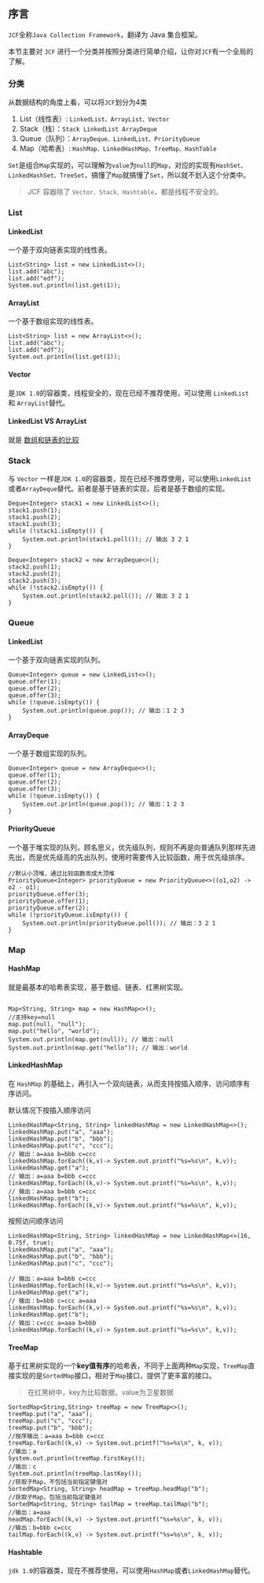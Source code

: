 ## 序言
`JCF`全称`Java Collection Framework`，翻译为 Java 集合框架。

本节主要对 `JCF` 进行一个分类并按照分类进行简单介绍，让你对`JCF`有一个全局的了解。

### 分类
从数据结构的角度上看，可以将`JCF`划分为4类
1. List（线性表）: `LinkedList、ArrayList、Vector`
2. Stack（栈）：`Stack LinkedList ArrayDeque`
3. Queue（队列）：`ArrayDeque、LinkedList、PriorityQueue`
4. Map（哈希表）: `HashMap、LinkedHashMap、TreeMap、HashTable`

`Set`是组合`Map`实现的，可以理解为`value`为`null`的`Map`，对应的实现有`HashSet、LinkedHashSet、TreeSet`，搞懂了`Map`就搞懂了`Set`，所以就不划入这个分类中。

> JCF 容器除了 `Vector、Stack、Hashtable`，都是线程不安全的。

### List
#### LinkedList
一个基于双向链表实现的线性表。

```
List<String> list = new LinkedList<>();
list.add("abc");
list.add("edf");
System.out.println(list.get(1));
```

#### ArrayList
一个基于数组实现的线性表。

```
List<String> list = new ArrayList<>();
list.add("abc");
list.add("edf");
System.out.println(list.get(1));
```

#### Vector
是`JDK 1.0`的容器类，线程安全的，现在已经不推荐使用，可以使用 `LinkedList` 和 `ArrayList`替代。

#### LinkedList VS ArrayList 
就是 [数组和链表的比较](../hblog/数据结构和算法/4-数组和链表的比较.md)

### Stack
与 `Vector` 一样是`JDK 1.0`的容器类，现在已经不推荐使用，可以使用`LinkedList`或者`ArrayDeque`替代。前者是基于链表的实现，后者是基于数组的实现。

```
Deque<Integer> stack1 = new LinkedList<>();
stack1.push(1);
stack1.push(2);
stack1.push(3);
while (!stack1.isEmpty()) {
    System.out.println(stack1.poll()); // 输出 3 2 1
}

Deque<Integer> stack2 = new ArrayDeque<>();
stack2.push(1);
stack2.push(2);
stack2.push(3);
while (!stack2.isEmpty()) {
    System.out.println(stack2.poll()); // 输出 3 2 1
}
```

### Queue
#### LinkedList
一个基于双向链表实现的队列。
```
Queue<Integer> queue = new LinkedList<>();
queue.offer(1);
queue.offer(2);
queue.offer(3);
while (!queue.isEmpty()) {
    System.out.println(queue.pop()); // 输出：1 2 3
}
```

#### ArrayDeque
一个基于数组实现的队列。
```
Queue<Integer> queue = new ArrayDeque<>();
queue.offer(1);
queue.offer(2);
queue.offer(3);
while (!queue.isEmpty()) {
    System.out.println(queue.pop()); // 输出：1 2 3
}
```

#### PriorityQueue
一个基于堆实现的队列，顾名思义，优先级队列，规则不再是向普通队列那样先进先出，而是优先级高的先出队列，使用时需要传入比较函数，用于优先级排序。

```
//默认小顶堆，通过比较函数改成大顶堆
PriorityQueue<Integer> priorityQueue = new PriorityQueue<>((o1,o2) -> o2 - o1);
priorityQueue.offer(3);
priorityQueue.offer(1);
priorityQueue.offer(2);
while (!priorityQueue.isEmpty()) {
    System.out.println(priorityQueue.poll()); // 输出：3 2 1
}
```


### Map
#### HashMap
就是最基本的哈希表实现，基于数组、链表、红黑树实现。
```

Map<String, String> map = new HashMap<>();
//支持key=null
map.put(null, "null");
map.put("hello", "world");
System.out.println(map.get(null)); // 输出：null
System.out.println(map.get("hello")); // 输出：world
```

#### LinkedHashMap
在 `HashMap` 的基础上，再引入一个双向链表，从而支持按插入顺序、访问顺序有序访问。

默认情况下按插入顺序访问
```
LinkedHashMap<String, String> linkedHashMap = new LinkedHashMap<>();
linkedHashMap.put("a", "aaa");
linkedHashMap.put("b", "bbb");
linkedHashMap.put("c", "ccc");
// 输出：a=aaa b=bbb c=ccc
linkedHashMap.forEach((k,v)-> System.out.printf("%s=%s\n", k,v));
linkedHashMap.get("a");
// 输出：a=aaa b=bbb c=ccc
linkedHashMap.forEach((k,v)-> System.out.printf("%s=%s\n", k,v));
// 输出：a=aaa b=bbb c=ccc
linkedHashMap.get("b");
linkedHashMap.forEach((k,v)-> System.out.printf("%s=%s\n", k,v));
```

按照访问顺序访问
```
LinkedHashMap<String, String> linkedHashMap = new LinkedHashMap<>(16, 0.75f, true);
linkedHashMap.put("a", "aaa");
linkedHashMap.put("b", "bbb");
linkedHashMap.put("c", "ccc");

// 输出：a=aaa b=bbb c=ccc
linkedHashMap.forEach((k,v)-> System.out.printf("%s=%s\n", k,v));
linkedHashMap.get("a");
// 输出：b=bbb c=ccc a=aaa 
linkedHashMap.forEach((k,v)-> System.out.printf("%s=%s\n", k,v));
linkedHashMap.get("b");
// 输出：c=ccc a=aaa b=bbb 
linkedHashMap.forEach((k,v)-> System.out.printf("%s=%s\n", k,v));
```


#### TreeMap
基于红黑树实现的一个**key值有序**的哈希表，不同于上面两种`Map`实现，`TreeMap`直接实现的是`SortedMap`接口，相对于`Map`接口，提供了更丰富的接口。

> 在红黑树中，key为比较数据，value为卫星数据

```
SortedMap<String,String> treeMap = new TreeMap<>();
treeMap.put("a", "aaa");
treeMap.put("c", "ccc");
treeMap.put("b", "bbb");
//按序输出：a=aaa b=bbb c=ccc
treeMap.forEach((k,v) -> System.out.printf("%s=%s\n", k, v));
//输出：a
System.out.println(treeMap.firstKey());
//输出：c
System.out.println(treeMap.lastKey());
//获取子Map，不包括当前指定键值对
SortedMap<String, String> headMap = treeMap.headMap("b");
//获取子Map，包括当前指定键值对
SortedMap<String, String> tailMap = treeMap.tailMap("b");
//输出：a=aaa
headMap.forEach((k,v) -> System.out.printf("%s=%s\n", k, v));
//输出：b=bbb c=ccc
tailMap.forEach((k,v) -> System.out.printf("%s=%s\n", k, v));
```
#### Hashtable
`jdk 1.0`的容器类，现在不推荐使用，可以使用`HashMap`或者`LinkedHashMap`替代。
